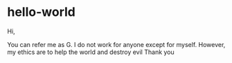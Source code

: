 # hello-world

Hi,

You can refer me as G. I do not work for anyone except for myself. However, my ethics are to help the world and destroy evil
Thank you
